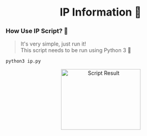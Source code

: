 <h1 align="center">IP Information 📍</h1>
<h3>How Use IP Script? 🤔</h3>

> It's very simple, just run it!<br>This script needs to be run using Python 3 🐍

```
python3 ip.py
```

<p align="center">
  <img src="https://i.ibb.co/j88bHkc/image.png" alt="Script Result" width="211" height="162">
</p>
